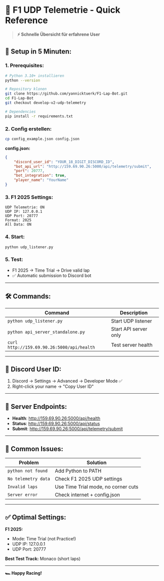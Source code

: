 # 🏁 F1 UDP Telemetrie - Quick Reference

> **⚡ Schnelle Übersicht für erfahrene User**

## 🚀 **Setup in 5 Minuten:**

### 1. **Prerequisites:**
```bash
# Python 3.10+ installieren
python --version

# Repository klonen
git clone https://github.com/yannicktuerk/F1-Lap-Bot.git
cd F1-Lap-Bot
git checkout develop-v2-udp-telemetry

# Dependencies
pip install -r requirements.txt
```

### 2. **Config erstellen:**
```bash
cp config_example.json config.json
```

**config.json:**
```json
{
    "discord_user_id": "YOUR_18_DIGIT_DISCORD_ID",
    "bot_api_url": "http://159.69.90.26:5000/api/telemetry/submit",
    "port": 20777,
    "bot_integration": true,
    "player_name": "YourName"
}
```

### 3. **F1 2025 Settings:**
```
UDP Telemetrie: ON
UDP IP: 127.0.0.1
UDP Port: 20777
Format: 2025
All Data: ON
```

### 4. **Start:**
```bash
python udp_listener.py
```

### 5. **Test:**
- F1 2025 → Time Trial → Drive valid lap
- ✅ Automatic submission to Discord bot

---

## 🛠️ **Commands:**

| Command | Description |
|---------|-------------|
| `python udp_listener.py` | Start UDP listener |
| `python api_server_standalone.py` | Start API server only |
| `curl http://159.69.90.26:5000/api/health` | Test server health |

---

## 🎯 **Discord User ID:**
1. Discord → Settings → Advanced → Developer Mode ✅
2. Right-click your name → "Copy User ID"

---

## 📡 **Server Endpoints:**
- **Health**: http://159.69.90.26:5000/api/health
- **Status**: http://159.69.90.26:5000/api/status  
- **Submit**: http://159.69.90.26:5000/api/telemetry/submit

---

## 🚨 **Common Issues:**

| Problem | Solution |
|---------|----------|
| `python not found` | Add Python to PATH |
| `No telemetry data` | Check F1 2025 UDP settings |
| `Invalid laps` | Use Time Trial mode, no corner cuts |
| `Server error` | Check internet + config.json |

---

## ✅ **Optimal Settings:**

**F1 2025:**
- Mode: Time Trial (not Practice!)
- UDP IP: 127.0.0.1 
- UDP Port: 20777

**Best Test Track:** Monaco (short laps)

---

**🏎️ Happy Racing!**
